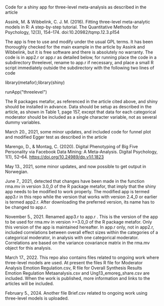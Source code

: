 Code for a shiny app for three-level meta-analysis as described in the article 

Assink, M. & Wibbelink, C. J. M. (2016). Fitting three-level meta-analytic models in R: A step-by-step tutorial. The Quantitative Methods for Psychology, 12(3), 154–174. doi:10.20982/tqmp.12.3.p154

The app is free to use and modify under the usual GPL terms. It has been thoroughly checked for the main example in the article by Assink and Wibbelink, but it is free software and there is absolutely no warranty. The code is in app2.r or app.r as detailed below, for running place the code in a subdirectory threelevel, rename to app.r if necessary, and place a small R script immediately outside the subdirectory with the following two lines of code

library(metafor);library(shiny)

runApp("threelevel")

The R packages metafor, as referenced in the article cited above, and shiny should be installed in advance. Data should be setup as described in the article, as shown in Table 1, page 157, except that data for each categorical moderator should be included as a single character variable, not as several dummy variables.

March 20., 2021, some minor updates, and included code for funnel plot and modified Egger test as described in the article 

Marengo, D., & Montag, C. (2020). Digital Phenotyping of Big Five Personality via Facebook Data Mining: A Meta-Analysis. Digital Psychology, 1(1), 52–64. https://doi.org/10.24989/dp.v1i1.1823

May 13., 2021, some minor updates, and now possible to get output in Norwegian.

June 7., 2021, detected that changes have been made in the function rma.mv in version 3.0_0 of the R package metafor, that imply that the shiny app needs to be modified to work properly. The modified app is termed app3.r in this repo while the version that works with version 2.4_0 or earlier is termed app2.r. After downloading the preferred version, its name has to be changed to app.r. 

November 5., 2021. Renamed app3.r to app.r . This is the version of the app to be used for rma.mv in version >=3.0_0 of the R package metafor. Only this version of the app is maintained hereafter. In app.r only, not in app2.r, included correlations between overall effect sizes within the categories of a categorical moderator, in analysis with one categorical moderator. Correlations are based on the variance covariance matrix in the rma.mv object for this analysis.

March 17., 2022. This repo also contains files related to ongoing work where three-level models are used. At present the files R file for Moderator Analysis Emotion Regulation.csv, R file for Overall Synthesis Results Emotion Regulation Metaanalysis.csv and Ung13_emoreg_share.csv are included. When the work is published, more information and links to the articles will be included.

February 5., 2024. Another file Brief.csv related to ongoing work using three-level models is uploaded.
